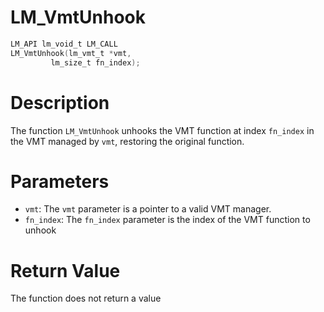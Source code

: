# LM_VmtUnhook

```c
LM_API lm_void_t LM_CALL
LM_VmtUnhook(lm_vmt_t *vmt,
	     lm_size_t fn_index);
```

# Description
The function `LM_VmtUnhook` unhooks the VMT function at index `fn_index` in the VMT managed by `vmt`,
restoring the original function.

# Parameters
 - `vmt`: The `vmt` parameter is a pointer to a valid VMT manager.
 - `fn_index`: The `fn_index` parameter is the index of the VMT function to unhook

# Return Value
The function does not return a value
